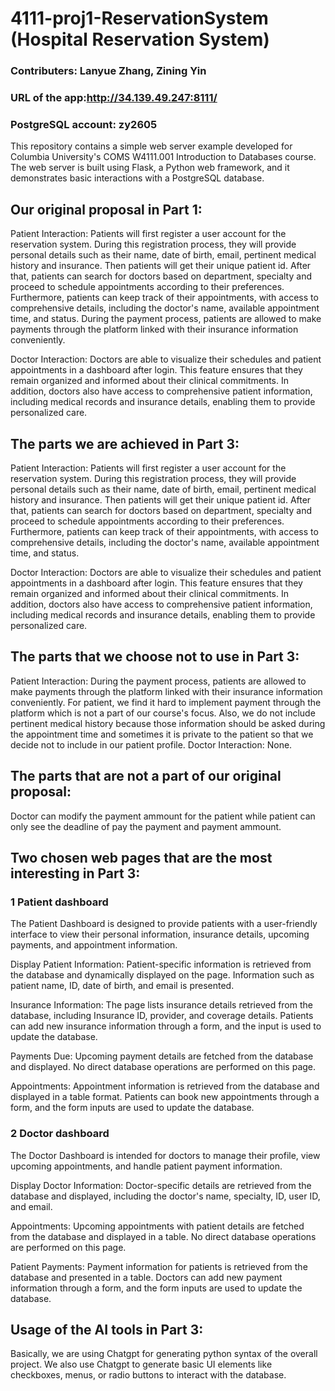 # 4111-proj1-ReservationSystem (Hospital Reservation System)

### Contributers: Lanyue Zhang, Zining Yin

### URL of the app:http://34.139.49.247:8111/

### PostgreSQL account: zy2605

This repository contains a simple web server example developed for Columbia University's COMS W4111.001 Introduction to Databases course. The web server is built using Flask, a Python web framework, and it demonstrates basic interactions with a PostgreSQL database.


## Our original proposal in Part 1:

Patient Interaction:
Patients will first register a user account for the reservation system. During this registration process, they will provide personal details such as their name, date of birth, email, pertinent medical history and insurance. Then patients will get their unique patient id. After that, patients can search for doctors based on department, specialty and proceed to schedule appointments according to their preferences. Furthermore, patients can keep track of their appointments, with access to comprehensive details, including the doctor's name, available appointment time, and status.
During the payment process, patients are allowed to make payments through the platform linked with their insurance information conveniently.

Doctor Interaction:
Doctors are able to visualize their schedules and patient appointments in a dashboard after login. This feature ensures that they remain organized and informed about their clinical commitments. In addition, doctors also have access to comprehensive patient information, including medical records and insurance details, enabling them to provide personalized care.


## The parts we are achieved in Part 3:

Patient Interaction:
Patients will first register a user account for the reservation system. During this registration process, they will provide personal details such as their name, date of birth, email, pertinent medical history and insurance. Then patients will get their unique patient id. After that, patients can search for doctors based on department, specialty and proceed to schedule appointments according to their preferences. Furthermore, patients can keep track of their appointments, with access to comprehensive details, including the doctor's name, available appointment time, and status.

Doctor Interaction:
Doctors are able to visualize their schedules and patient appointments in a dashboard after login. This feature ensures that they remain organized and informed about their clinical commitments. In addition, doctors also have access to comprehensive patient information, including medical records and insurance details, enabling them to provide personalized care.


## The parts that we choose not to use in Part 3:

Patient Interaction: During the payment process, patients are allowed to make payments through the platform linked with their insurance information conveniently. For patient, we find it hard to implement payment through the platform which is not a part of our course's focus. Also, we do not include pertinent medical history because those information should be asked during the appointment time and sometimes it is private to the patient so that we decide not to include in our patient profile.
Doctor Interaction: None.


## The parts that are not a part of our original proposal: 

Doctor can modify the payment ammount for the patient while patient can only see the deadline of pay the payment and payment ammount. 


## Two chosen web pages that are the most interesting in Part 3:

### 1 Patient dashboard
The Patient Dashboard is designed to provide patients with a user-friendly interface to view their personal information, insurance details, upcoming payments, and appointment information. 

Display Patient Information: 
      Patient-specific information is retrieved from the database and dynamically displayed on the page. Information such as patient name, ID, date of birth, and email is presented.
      
Insurance Information:
      The page lists insurance details retrieved from the database, including Insurance ID, provider, and coverage details. Patients can add new insurance information through a form, and the input is used to update the database.
      
Payments Due:
      Upcoming payment details are fetched from the database and displayed. No direct database operations are performed on this page.
      
Appointments:
      Appointment information is retrieved from the database and displayed in a table format. Patients can book new appointments through a form, and the form inputs are used to update the database.

### 2 Doctor dashboard
The Doctor Dashboard is intended for doctors to manage their profile, view upcoming appointments, and handle patient payment information.

Display Doctor Information:
      Doctor-specific details are retrieved from the database and displayed, including the doctor's name, specialty, ID, user ID, and email.
      
Appointments:
      Upcoming appointments with patient details are fetched from the database and displayed in a table. No direct database operations are performed on this page.
      
Patient Payments:
      Payment information for patients is retrieved from the database and presented in a table. Doctors can add new payment information through a form, and the form inputs are used to update the database.


## Usage of the AI tools in Part 3:

Basically, we are using Chatgpt for generating python syntax of the overall project. We also use Chatgpt to generate basic UI elements like checkboxes, menus, or radio buttons to interact with the database. 






